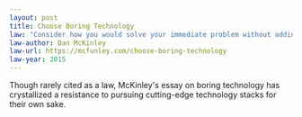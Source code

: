 ```yaml
---
layout: post
title: Choose Boring Technology
law: "Consider how you would solve your immediate problem without adding anything new."
law-author: Dan McKinley
law-url: https://mcfunley.com/choose-boring-technology
law-year: 2015
---
```


Though rarely cited as a law, McKinley's essay on boring technology has crystallized a resistance to pursuing cutting-edge technology stacks for their own sake.
